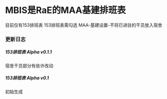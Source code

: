 # MBIS是RaE的MAA基建排班表
目前仅有153排班表
153排班表需勾选 MAA-基建设置-不将已进驻的干员放入宿舍

### 更新日志

##### 153排班表 Alpha v0.1.1
宿舍干员部分有些许改动

##### 153排班表 Alpha v0.1
初始生成
